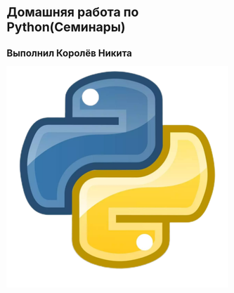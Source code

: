 # Домашняя работа по Python(Семинары)
## Выполнил Королёв Никита

![Python](/Lecture_1/9528_0-transformed.png)